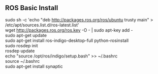 ## ROS Basic Install
sudo sh -c 'echo "deb http://packages.ros.org/ros/ubuntu trusty main" > /etc/apt/sources.list.d/ros-latest.list'
<br>
wget http://packages.ros.org/ros.key -O - | sudo apt-key add -
<br>
sudo apt-get update
<br>
sudo apt-get install ros-indigo-desktop-full python-rosinstall
<br>
sudo rosdep init
<br>
rosdep update
<br>
echo "source /opt/ros/indigo/setup.bash" >> ~/.bashrc
<br>
source ~/.bashrc
<br>
sudo apt-get install synaptic
<br>
